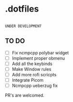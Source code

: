 # .dotfiles
<img alt="" align="centre" src="https://dotfiles.github.io/images/dotfiles-logo.png"/>

`UNDER DEVELOPMENT`

## TO DO 
- [ ] Fix ncmpcpp polybar widget
- [ ] Implement proper obmenu
- [ ] Add all the keybinds
- [ ] Make Window rules
- [ ] Add more rofi scricpts
- [ ] Integrate Picom
- [ ] Ncmpcpp ueberzug fix

 PR's are welcomed.
